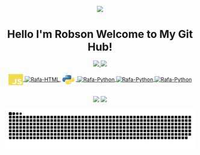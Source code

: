 
<div align="center">
 <p align="center" style="border-radius:100%"><img height="auto" width="10%" src="https://cdn.discordapp.com/attachments/939342735847088169/943336600677531658/nftt-modified.png" </p>
  <h1 align="center">Hello I'm Robson Welcome to My Git Hub!</i></a></h1>
  <a href="https://github.com/3JBH">
  <img height="180em" src="https://github-readme-stats.vercel.app/api?username=3JBH&show_icons=true&theme=github_dark&include_all_commits=true&count_private=true"/>
  <img height="180em" src="https://github-readme-stats.vercel.app/api/top-langs/?username=3JBH&theme=github_dark"/>
<div style="display: inline_block"><br>
  <img align="center" alt="Rafa-Js" height="30" width="40" src="https://raw.githubusercontent.com/devicons/devicon/master/icons/javascript/javascript-plain.svg">
  <img align="center" alt="Rafa-HTML" height="30" width="40" src="https://cdn.jsdelivr.net/gh/devicons/devicon/icons/nodejs/nodejs-original.svg">
  <img align="center" alt="Rafa-Python" height="30" width="40" src="https://raw.githubusercontent.com/devicons/devicon/master/icons/python/python-original.svg">
   <img align="center" alt="Rafa-Python" height="30" width="40" src="https://cdn.jsdelivr.net/gh/devicons/devicon/icons/php/php-original.svg">
    <img align="center" alt="Rafa-Python" height="30" width="40" src="https://cdn.jsdelivr.net/gh/devicons/devicon/icons/lua/lua-plain-wordmark.svg">
    <img align="center" alt="Rafa-Python" height="30" width="40" src="https://cdn.jsdelivr.net/gh/devicons/devicon/icons/aftereffects/aftereffects-original.svg">
</div>
    
  ##
 
<div> 
  <a href="https://www.youtube.com/channel/UCDKTayPl9u6ZDcV01lxzv1A" target="_blank"><img src="https://img.shields.io/badge/YouTube-FF0000?style=for-the-badge&logo=youtube&logoColor=github_dark" target="_blank"></a>
 <a href="https://discord.gg/eknpAD7NF7" target="_blank"><img src="https://img.shields.io/badge/Discord-7289DA?style=for-the-badge&logo=discord&logoColor=white" target="_blank"></a> 

  ![Snake animation](https://github.com/3JBH/3JBH/blob/output/github-contribution-grid-snake.svg)
 
</div>
